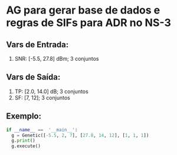 # AG para gerar base de dados e regras de SIFs para ADR no NS-3

## Vars de Entrada:
1. SNR: [-5.5, 27.8] dBm; 3 conjuntos

## Vars de Saída:
1. TP: [2.0, 14.0] dB; 3 conjuntos
2. SF: [7, 12]; 3 conjuntos

## Exemplo:
```python
if __name__ ==  '__main__':
  g = Genetic([-5.5, 2, 7], [27.8, 14, 12], [1, 1, 1])
  g.print()
  g.execute()